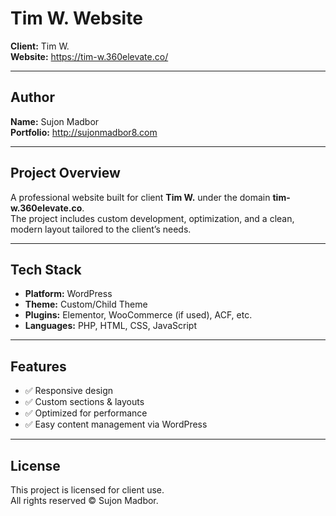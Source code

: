 # Tim W. Website

**Client:** Tim W.  
**Website:** https://tim-w.360elevate.co/

---

## Author

**Name:** Sujon Madbor  
**Portfolio:** http://sujonmadbor8.com

---

## Project Overview

A professional website built for client **Tim W.** under the domain **tim-w.360elevate.co**.  
The project includes custom development, optimization, and a clean, modern layout tailored to the client’s needs.

---

## Tech Stack

- **Platform:** WordPress
- **Theme:** Custom/Child Theme
- **Plugins:** Elementor, WooCommerce (if used), ACF, etc.
- **Languages:** PHP, HTML, CSS, JavaScript

---

## Features

- ✅ Responsive design
- ✅ Custom sections & layouts
- ✅ Optimized for performance
- ✅ Easy content management via WordPress

---

## License

This project is licensed for client use.  
All rights reserved © Sujon Madbor.

